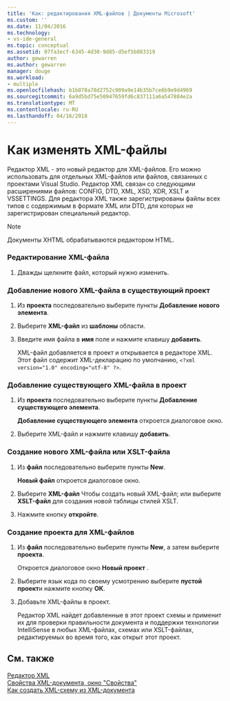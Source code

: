 ```yaml
---
title: 'Как: редактирования XML-файлов | Документы Microsoft'
ms.custom: ''
ms.date: 11/04/2016
ms.technology:
- vs-ide-general
ms.topic: conceptual
ms.assetid: 07fa3ecf-6345-4d30-9d85-d5ef5b083319
author: gewarren
ms.author: gewarren
manager: douge
ms.workload:
- multiple
ms.openlocfilehash: b1b078a78d2752c909a9e14b35b7ce6b9e9d4969
ms.sourcegitcommit: 6a9d5bd75e50947659fd6c837111a6a547884e2a
ms.translationtype: MT
ms.contentlocale: ru-RU
ms.lasthandoff: 04/16/2018
---
```

# <a name="how-to-edit-xml-files"></a>Как изменять XML-файлы
Редактор XML - это новый редактор для XML-файлов. Его можно использовать для отдельных XML-файлов или файлов, связанных с проектами Visual Studio. Редактор XML связан со следующими расширениями файлов: CONFIG, DTD, XML, XSD, XDR, XSLT и VSSETTINGS. Для редактора XML также зарегистрированы файлы всех типов с содержимым в формате XML или DTD, для которых не зарегистрирован специальный редактор.  
  
> [!NOTE]
>  Документы XHTML обрабатываются редактором HTML.  
  
### <a name="to-edit-an-xml-file"></a>Редактирование XML-файла  
  
1.  Дважды щелкните файл, который нужно изменить.  
  
### <a name="to-add-a-new-xml-file-to-a-project"></a>Добавление нового XML-файла в существующий проект  
  
1.  Из **проекта** последовательно выберите пункты **Добавление нового элемента**.  
  
2.  Выберите **XML-файл** из **шаблоны** области.  
  
3.  Введите имя файла в **имя** поле и нажмите клавишу **добавить**.  
  
     XML-файл добавляется в проект и открывается в редакторе XML. Этот файл содержит XML-декларацию по умолчанию, `<?xml version="1.0" encoding="utf-8" ?>`.  
  
### <a name="to-add-an-existing-xml-file-to-a-project"></a>Добавление существующего XML-файла в проект  
  
1.  Из **проекта** последовательно выберите пункты **Добавление существующего элемента**.  
  
     **Добавление существующего элемента** откроется диалоговое окно.  
  
2.  Выберите XML-файл и нажмите клавишу **добавить**.  
  
### <a name="to-create-a-new-xml-or-xslt-file"></a>Создание нового XML-файла или XSLT-файла  
  
1.  Из **файл** последовательно выберите пункты **New**.  
  
     **Новый файл** откроется диалоговое окно.  
  
2.  Выберите **XML-файл** Чтобы создать новый XML-файл; или выберите **XSLT-файл** для создания новой таблицы стилей XSLT.  
  
3.  Нажмите кнопку **откройте**.  
  
### <a name="to-create-a-project-for-xml-files"></a>Создание проекта для XML-файлов  
  
1.  Из **файл** последовательно выберите пункты **New**, а затем выберите **проекта**.  
  
     Откроется диалоговое окно **Новый проект** .  
  
2.  Выберите язык кода по своему усмотрению выберите **пустой проект**и нажмите кнопку **ОК**.  
  
3.  Добавьте XML-файлы в проект.  
  
     Редактор XML найдет добавленные в этот проект схемы и применит их для проверки правильности документа и поддержки технологии IntelliSense в любых XML-файлах, схемах или XSLT-файлах, редактируемых во время того, как открыт этот проект.  
  
## <a name="see-also"></a>См. также  
 [Редактор XML](../xml-tools/xml-editor.md)   
 [Свойства XML-документа, окно "Свойства"](../xml-tools/xml-document-properties-properties-window.md)   
 [Как создать XML-схему из XML-документа](../xml-tools/how-to-create-an-xml-schema-from-an-xml-document.md)